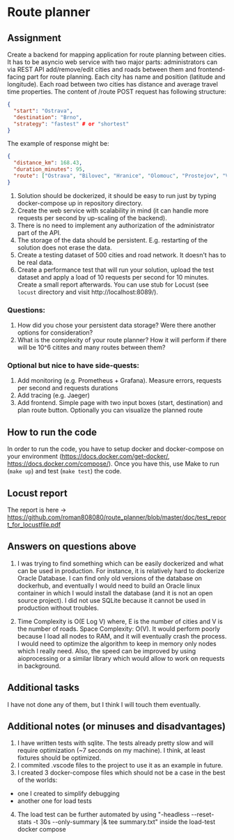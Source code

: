 # Route planner

## Assignment

Create a backend for mapping application for route planning between cities. It has to be asyncio web service with two major parts: administrators can via REST API add/remove/edit cities and roads between them and frontend-facing part for route planning. Each city has name and position (latitude and longitude). Each road between two cities has distance and average travel time properties. The content of /route  POST request has following structure:

```json
{
  "start": "Ostrava",
  "destination": "Brno",
  "strategy": "fastest" # or "shortest"
}
```

The example of response might be:

```json
{
  "distance_km": 168.43,
  "duration_minutes": 95,
  "route": ["Ostrava", "Bilovec", "Hranice", "Olomouc", "Prostejov", "Vyskov", "Brno"]
}
```

1. Solution should be dockerized, it should be easy to run just by typing docker-compose up in repository directory.
2. Create the web service with scalability in mind (it can handle more requests per second by up-scaling of the backend).
3. There is no need to implement any authorization of the administrator part of the API.
4. The storage of the data should be persistent. E.g. restarting of the solution does not erase the data.
5. Create a testing dataset of 500 cities and road network. It doesn't has to be real data.
6. Create a performance test that will run your solution, upload the test dataset and apply a load of 10 requests per second for 10 minutes. Create a small report afterwards. You can use stub for Locust (see `locust` directory and visit http://localhost:8089/).

### Questions:

1. How did you chose your persistent data storage? Were there another options for consideration?
2. What is the complexity of your route planner? How it will perform if there will be 10^6 citites and many routes between them?

### Optional but nice to have side-quests:

1. Add monitoring (e.g. Prometheus + Grafana). Measure errors, requests per second and requests durations
2. Add tracing (e.g. Jaeger)
3. Add frontend. Simple page with two input boxes (start, destination) and plan route button. Optionally you can visualize the planned route

## How to run the code

In order to run the code, you have to setup docker and docker-compose on your environment (https://docs.docker.com/get-docker/, https://docs.docker.com/compose/). Once you have this, use Make to run (`make up`) and test  (`make test`) the code.


## Locust report
The report is here -> https://github.com/roman808080/route_planner/blob/master/doc/test_report_for_locustfile.pdf

## Answers on questions above
1. I was trying to find something which can be easily dockerized and what can be used in production. For instance, it is relatively hard to dockerize Oracle Database. I can find only old versions of the database on dockerhub, and eventually I would need to build an Oracle linux container in which I would install the database (and it is not an open source project). I did not use SQLite because it cannot be used in production without troubles.

2. Time Complexity is O(E Log V) where, E is the number of cities and V is the number of roads.
   Space Complexity: O(V).
   It would perform poorly because I load all nodes to RAM, and it will eventually crash the process. I would need to optimize the algorithm to keep in memory only nodes which I really need. Also, the speed can be improved by using aioprocessing or a similar library which would allow to work on requests in background.

## Additional tasks
I have not done any of them, but I think I will touch them eventually.


## Additional notes (or minuses and disadvantages)

1. I have written tests with sqlite. The tests already pretty slow and will require optimization (~7 seconds on my machine). I think, at least fixtures should be optimized.
2. I commited .vscode files to the project to use it as an example in future.
3. I created 3 docker-compose files which should not be a case in the best of the worlds:
  - one I created to simplify debugging
  - another one for load tests
4. The load test can be further automated by using "-headless --reset-stats -t 30s --only-summary |& tee summary.txt" inside the load-test docker compose